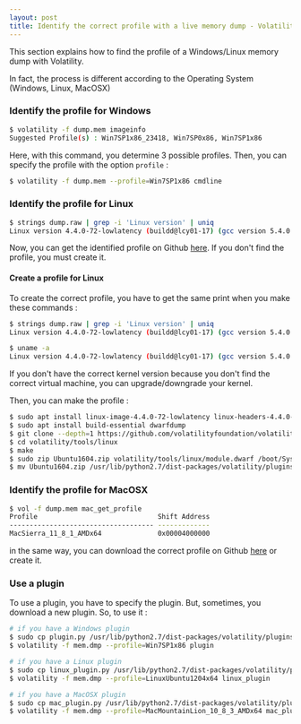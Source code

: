 ```yaml
---
layout: post
title: Identify the correct profile with a live memory dump - Volatility
---
```


This section explains how to find the profile of a Windows/Linux memory dump with Volatility. 

In fact, the process is different according to the Operating System (Windows, Linux, MacOSX)

### Identify the profile for Windows 

```sh
$ volatility -f dump.mem imageinfo
Suggested Profile(s) : Win7SP1x86_23418, Win7SP0x86, Win7SP1x86
```
Here, with this command, you determine 3 possible profiles. Then, you can specify the profile with the option ```profile``` : 

```sh
$ volatility -f dump.mem --profile=Win7SP1x86 cmdline
```

### Identify the profile for Linux

```sh
$ strings dump.raw | grep -i 'Linux version' | uniq
Linux version 4.4.0-72-lowlatency (buildd@lcy01-17) (gcc version 5.4.0 20160609 (Ubuntu 5.4.0-6ubuntu1~16.04.4) )
```

Now, you can get the identified profile on Github [here](https://github.com/volatilityfoundation/profiles/tree/master/Linux). If you don't find the profile, 
you must create it. 

#### Create a profile for Linux

To create the correct profile, you have to get the same print when you make these commands : 

```sh
$ strings dump.raw | grep -i 'Linux version' | uniq
Linux version 4.4.0-72-lowlatency (buildd@lcy01-17) (gcc version 5.4.0 20160609 (Ubuntu 5.4.0-6ubuntu1~16.04.4) )

$ uname -a
Linux version 4.4.0-72-lowlatency (buildd@lcy01-17) (gcc version 5.4.0 20160609 (Ubuntu 5.4.0-6ubuntu1~16.04.4) )
```

If you don't have the correct kernel version because you don't find the correct virtual machine, you can upgrade/downgrade your kernel. 

Then, you can make the profile : 

```sh
$ sudo apt install linux-image-4.4.0-72-lowlatency linux-headers-4.4.0-72-lowlatency
$ sudo apt install build-essential dwarfdump
$ git clone --depth=1 https://github.com/volatilityfoundation/volatility
$ cd volatility/tools/linux
$ make
$ sudo zip Ubuntu1604.zip volatility/tools/linux/module.dwarf /boot/System.map-4.4.0-72-lowlatency
$ mv Ubuntu1604.zip /usr/lib/python2.7/dist-packages/volatility/plugins/linux/
```

### Identify the profile for MacOSX

```sh
$ vol -f dump.mem mac_get_profile
Profile                              Shift Address
------------------------------------ -------------
MacSierra_11_8_1_AMDx64              0x00004000000
```

in the same way, you can download the correct profile on Github [here](https://github.com/volatilityfoundation/profiles/tree/master/Mac) or create it. 

### Use a plugin

To use a plugin, you have to specify the plugin. But, sometimes, you download a new plugin. So, to use it : 

```sh
# if you have a Windows plugin
$ sudo cp plugin.py /usr/lib/python2.7/dist-packages/volatility/plugins/
$ volatility -f mem.dmp --profile=Win7SP1x86 plugin

# if you have a Linux plugin
$ sudo cp linux_plugin.py /usr/lib/python2.7/dist-packages/volatility/plugins/linux/
$ volatility -f mem.dmp --profile=LinuxUbuntu1204x64 linux_plugin

# if you have a MacOSX plugin
$ sudo cp mac_plugin.py /usr/lib/python2.7/dist-packages/volatility/plugins/mac/
$ volatility -f mem.dmp --profile=MacMountainLion_10_8_3_AMDx64 mac_plugin
```
